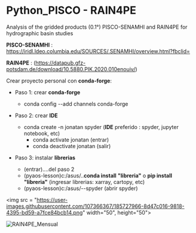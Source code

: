 # Python_PISCO - RAIN4PE
Analysis of the gridded products (0.1°) PISCO-SENAMHI and RAIN4PE for hydrographic basin studies
<!-- PISCO-SENAMHI -->
**PISCO-SENAMHI** : https://iridl.ldeo.columbia.edu/SOURCES/.SENAMHI/overview.html?fbclid=
<!-- RAIN4PE-->
**RAIN4PE** : (https://datapub.gfz-potsdam.de/download/10.5880.PIK.2020.010enouiv/)
<!-- conda-forge-->
Crear proyecto personal con **conda-forge**:
<!-- UL -->
* Paso 1: crear **conda-forge**
    * conda config --add channels conda-forge
    
* Paso 2: crear **IDE**
    * conda create -n jonatan spyder (**IDE** preferido : spyder, jupyter notebook, etc)
        * conda activate jonatan (entrar)
        * conda deactivate jonatan (salir)
 
 * Paso 3: instalar **librerias**
     * (entrar)....del paso 2
     * (pyaos-lesson)c:/asus/..**conda install** **"libreria"** o **pip install** **"libreria"** (ingresar librerias: xarray, cartopy, etc)
     * (pyaos-lesson)c:/asus/--spyder (abrir spyder)
     
<img src = "https://user-images.githubusercontent.com/107366367/185727966-8d47c016-9818-4395-bd59-a7fce84bcb14.png" width="50", height="50">

![RAIN4PE_Mensual]([https://user-images.githubusercontent.com/107366367/185727966-8d47c016-9818-4395-bd59-a7fce84bcb14.png](https://github.com/jonatanmoreno777/Hydro-meteorological/blob/master/Imagen3.png))
